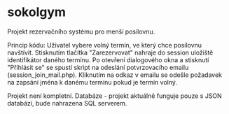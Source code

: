 # sokolgym

Projekt rezervačního systému pro menší posilovnu.

Princip kódu:
  Uživatel vybere volný termín, ve který chce posilovnu navštívit. Stisknutím tlačítka "Zarezervovat" nahraje do session uložiště identifikátor daného termínu.
  Po otevření dialogového okna a stisknutí "Příhlásit se" se spustí skript na odeslání potvrzovacího emailu (session_join_mail.php).
  Kliknutím na odkaz v emailu se odešle požadavek na zapsání jména k danému termínu pokud je termín volný.
  
Projekt není kompletní.
Databáze - projekt aktuálně funguje pouze s JSON databází, bude nahrazena SQL serverem.
